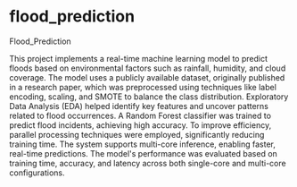 # flood_prediction
Flood_Prediction

This project implements a real-time machine learning model to predict floods based on environmental factors such as rainfall, humidity, and cloud coverage. The model uses a publicly available dataset, originally published in a research paper, which was preprocessed using techniques like label encoding, scaling, and SMOTE to balance the class distribution.
Exploratory Data Analysis (EDA) helped identify key features and uncover patterns related to flood occurrences. A Random Forest classifier was trained to predict flood incidents, achieving high accuracy.
To improve efficiency, parallel processing techniques were employed, significantly reducing training time. The system supports multi-core inference, enabling faster, real-time predictions. The model's performance was evaluated based on training time, accuracy, and latency across both single-core and multi-core configurations.
